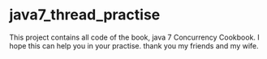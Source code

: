 # java7_thread_practise
This project contains all code of the book, java 7 Concurrency Cookbook.
I hope this can help you in your practise. thank you my friends and my wife.
